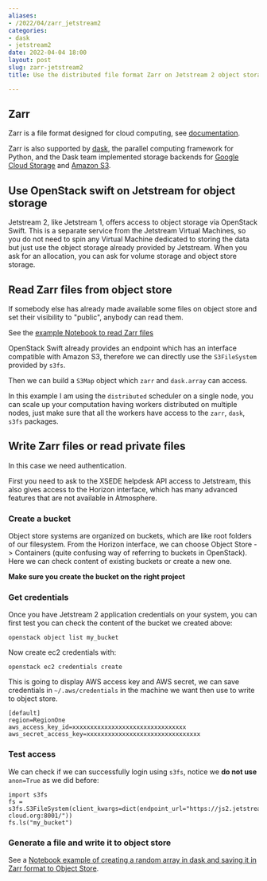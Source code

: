 ```yaml
---
aliases:
- /2022/04/zarr_jetstream2
categories:
- dask
- jetstream2
date: 2022-04-04 18:00
layout: post
slug: zarr-jetstream2
title: Use the distributed file format Zarr on Jetstream 2 object storage

---
```


## Zarr

Zarr is a file format designed for cloud computing, see [documentation](http://zarr.readthedocs.io).

Zarr is also supported by [dask](http://dask.pydata.org), the parallel computing framework for Python,
and the Dask team implemented storage backends for [Google Cloud Storage](https://github.com/dask/gcsfs) and
[Amazon S3](https://github.com/dask/s3fs).

## Use OpenStack swift on Jetstream for object storage

Jetstream 2, like Jetstream 1, offers access to object storage via OpenStack Swift.
This is a separate service from the Jetstream Virtual Machines, so you do not need to spin
any Virtual Machine dedicated to storing the data but just use the object storage already
provided by Jetstream. When you ask for an allocation, you can ask for volume storage and object store storage.

## Read Zarr files from object store

If somebody else has already made available some files on object store and set their visibility
to "public", anybody can read them.

See the [example Notebook to read Zarr files](https://gist.github.com/4172aab52ef0cc12623364765e0030f5)

OpenStack Swift already provides an endpoint which has an interface compatible with Amazon S3, therefore
we can directly use the `S3FileSystem` provided by `s3fs`.

Then we can build a `S3Map` object which `zarr` and `dask.array` can access.

In this example I am using the `distributed` scheduler on a single node, you can scale up your computation
having workers distributed on multiple nodes, just make sure that all the workers have access to the
`zarr`, `dask`, `s3fs` packages.

## Write Zarr files or read private files

In this case we need authentication.

First you need to ask to the XSEDE helpdesk API access to Jetstream, this also gives access
to the Horizon interface, which has many advanced features that are not available in Atmosphere.

### Create a bucket

Object store systems are organized on buckets, which are like root folders of our filesystem.
From the Horizon interface, we can choose Object Store -> Containers (quite confusing way of referring to buckets in OpenStack).
Here we can check content of existing buckets or create a new one.

**Make sure you create the bucket on the right project**

### Get credentials

Once you have Jetstream 2 application credentials on your system,
you can first test you can check the content of the bucket we created above:

    openstack object list my_bucket

Now create ec2 credentials with:

	openstack ec2 credentials create

This is going to display AWS access key and AWS secret, we can save credentials in `~/.aws/credentials`
in the machine we want then use to write to object store.
```
[default]
region=RegionOne
aws_access_key_id=xxxxxxxxxxxxxxxxxxxxxxxxxxxxxxxx
aws_secret_access_key=xxxxxxxxxxxxxxxxxxxxxxxxxxxxxxxx
```

### Test access

We can check if we can successfully login using `s3fs`, notice we **do not use** `anon=True` as
we did before:

```
import s3fs
fs = s3fs.S3FileSystem(client_kwargs=dict(endpoint_url="https://js2.jetstream-cloud.org:8001/"))
fs.ls("my_bucket")
```

### Generate a file and write it to object store

See a [Notebook example of creating a random array in dask and saving it in Zarr format to Object Store](https://gist.github.com/33b51f74d9252cc3e5d18d290393c33c).
